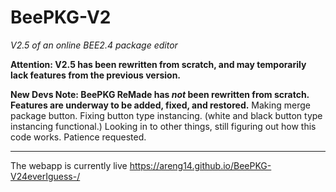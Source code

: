 # BeePKG-V2
*V2.5 of an online BEE2.4 package editor*

**Attention: V2.5 has been rewritten from scratch, and may temporarily lack features from the previous version.**

**New Devs Note: BeePKG ReMade has *not* been rewritten from scratch. Features are underway to be added, fixed, and restored.**
Making merge package button.
Fixing button type instancing. (white and black button type instancing functional.)
Looking in to other things, still figuring out how this code works. Patience requested.

---
The webapp is currently live https://areng14.github.io/BeePKG-V24everIguess-/
